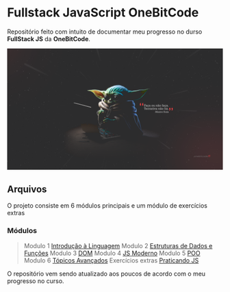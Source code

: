 # Fullstack JavaScript OneBitCode

Repositório feito com intuito de documentar meu progresso no durso **FullStack JS** da **OneBitCode**. 


![Banner oneBitCode](banner.png)



## Arquivos

O projeto consiste em 6 módulos principais e um módulo de exercícios extras

### Módulos
>Modulo 1 [Introdução à Linguagem](modulo-1)
>Modulo 2 [Estruturas de Dados e Funções](modulo-2)
>Modulo 3 [DOM](modulo-3)
>Modulo 4 [JS Moderno](modulo-4)
>Modulo 5 [POO](modulo-5)
>Modulo 6 [Tópicos Avançados](modulo-6)
>Exercícios extras [Praticando JS](exercicios-extras)

O repositório vem sendo atualizado aos poucos de acordo com o meu progresso no curso.
